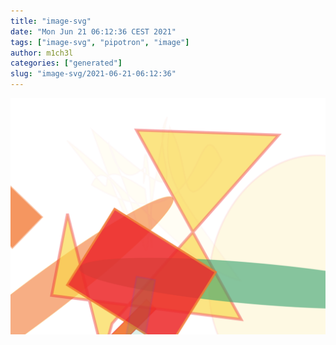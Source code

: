 ```yaml
---
title: "image-svg"
date: "Mon Jun 21 06:12:36 CEST 2021"
tags: ["image-svg", "pipotron", "image"]
author: m1ch3l
categories: ["generated"]
slug: "image-svg/2021-06-21-06:12:36"
---
```


![](image.svg)
